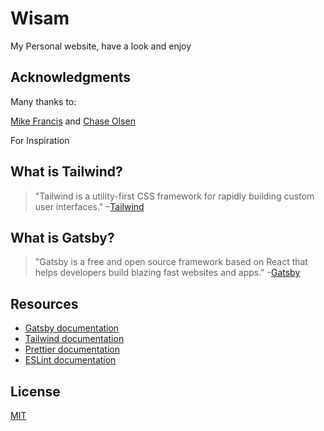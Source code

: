 # Wisam

My Personal website, have a look and enjoy

## Acknowledgments

Many thanks to:

[Mike Francis](https://github.com/mikefrancis/mikefrancis.github.io)
and
[Chase Olsen](https://chaseohlson.com/)

For Inspiration


## What is Tailwind?
>"Tailwind is a utility-first CSS framework for rapidly building custom user interfaces."
–[Tailwind](https://tailwindcss.com)

## What is Gatsby?
>"Gatsby is a free and open source framework based on React that helps developers build blazing fast websites and apps." -[Gatsby](https://www.gatsbyjs.org/)

## Resources
* [Gatsby documentation](https://www.gatsbyjs.org/docs/)
* [Tailwind documentation](https://tailwindcss.com/docs/what-is-tailwind/)
* [Prettier documentation](https://prettier.io/docs/en/index.html)
* [ESLint documentation](https://eslint.org/docs/user-guide/configuring)

## License
[MIT](https://github.com/ElectronMan/wisamalabed-personal-site-v2/blob/master/LICENSE.md)

